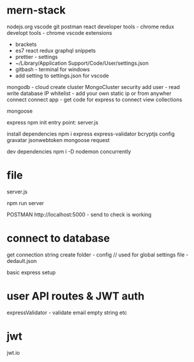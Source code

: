 # mern-stack

nodejs.org
vscode
git
postman
react developer tools - chrome
redux developt tools - chrome
vscode extensions

- brackets
- es7 react redux graphql snippets
- prettier - settings
- ~/Library/Application Support/Code/User/settings.json
- gitbash - terminal for windows
- add setting to settings.json for vscode

mongodb - cloud
create cluster
MongoCluster
security
add user - read write database
IP whitelist - add your own static ip or from anywher
connect connect app -
get code for express to connect
view collections

mongoose

express
npm init
entry point: server.js

install dependencies
npm i express express-validator bcryptjs config gravatar jsonwebtoken mongoose request

dev dependencies
npm i -D nodemon concurrently

# file

server.js

npm run server

POSTMAN
http://localhost:5000 - send to check is working

# connect to database

get connection string
create folder - config // used for global settings
file - dedault.json

basic express setup

# user API routes & JWT auth

expressValidator - validate email empty string etc

# jwt

jwt.io
